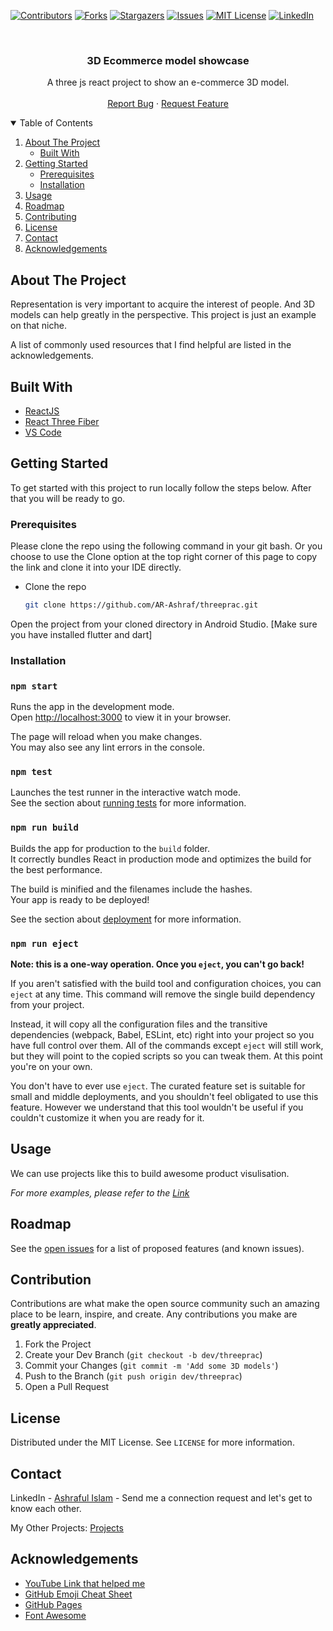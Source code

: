 
[![Contributors][contributors-shield]][contributors-url]
[![Forks][forks-shield]][forks-url]
[![Stargazers][stars-shield]][stars-url]
[![Issues][issues-shield]][issues-url]
[![MIT License][license-shield]][license-url]
[![LinkedIn][linkedin-shield]][linkedin-url]



<!-- PROJECT DESCRIPTION -->
<br />

  <h3 align="center">3D Ecommerce model showcase</h3>

  <p align="center">
    A three js react project to show an e-commerce 3D model.
    <br />
    <br />
    <a href="https://github.com/AR-Ashraf/threeprac/issues">Report Bug</a>
    ·
    <a href="https://github.com/AR-Ashraf/threeprac/issues">Request Feature</a>
  </p>
  


<!-- TABLE OF CONTENTS -->
<details open="open">
  <summary>Table of Contents</summary>
  <ol>
    <li>
      <a href="#about-the-project">About The Project</a>
      <ul>
        <li><a href="#built-with">Built With</a></li>
      </ul>
    </li>
    <li>
      <a href="#getting-started">Getting Started</a>
      <ul>
        <li><a href="#prerequisites">Prerequisites</a></li>
        <li><a href="#installation">Installation</a></li>
      </ul>
    </li>
    <li><a href="#usage">Usage</a></li>
    <li><a href="#roadmap">Roadmap</a></li>
    <li><a href="#contributing">Contributing</a></li>
    <li><a href="#license">License</a></li>
    <li><a href="#contact">Contact</a></li>
    <li><a href="#acknowledgements">Acknowledgements</a></li>
  </ol>
</details>



<!-- ABOUT THE PROJECT -->
## About The Project

Representation is very important to acquire the interest of people. And 3D models can help greatly in the perspective. This project is just an example on that niche.


A list of commonly used resources that I find helpful are listed in the acknowledgements.

## Built With

* [ReactJS](https://reactjs.org/)
* [React Three Fiber](https://github.com/pmndrs/react-three-fiber)
* [VS Code](https://code.visualstudio.com/)


<!-- GETTING STARTED -->
## Getting Started

To get started with this project to run locally follow the steps below. After that you will be ready to go.

### Prerequisites

Please clone the repo using the following command in your git bash. Or you choose to use the Clone option at the top right corner of this page to copy the link and clone it into your IDE directly.
* Clone the repo
  ```sh
  git clone https://github.com/AR-Ashraf/threeprac.git
  ```
Open the project from your cloned directory in Android Studio. [Make sure you have installed flutter and dart]

### Installation

### `npm start`

Runs the app in the development mode.\
Open [http://localhost:3000](http://localhost:3000) to view it in your browser.

The page will reload when you make changes.\
You may also see any lint errors in the console.

### `npm test`

Launches the test runner in the interactive watch mode.\
See the section about [running tests](https://facebook.github.io/create-react-app/docs/running-tests) for more information.

### `npm run build`

Builds the app for production to the `build` folder.\
It correctly bundles React in production mode and optimizes the build for the best performance.

The build is minified and the filenames include the hashes.\
Your app is ready to be deployed!

See the section about [deployment](https://facebook.github.io/create-react-app/docs/deployment) for more information.

### `npm run eject`

**Note: this is a one-way operation. Once you `eject`, you can't go back!**

If you aren't satisfied with the build tool and configuration choices, you can `eject` at any time. This command will remove the single build dependency from your project.

Instead, it will copy all the configuration files and the transitive dependencies (webpack, Babel, ESLint, etc) right into your project so you have full control over them. All of the commands except `eject` will still work, but they will point to the copied scripts so you can tweak them. At this point you're on your own.

You don't have to ever use `eject`. The curated feature set is suitable for small and middle deployments, and you shouldn't feel obligated to use this feature. However we understand that this tool wouldn't be useful if you couldn't customize it when you are ready for it.




<!-- USAGE EXAMPLES -->
## Usage

We can use projects like this to build awesome product visulisation.

_For more examples, please refer to the [Link](https://github.com/search?q=three+js+website)_



<!-- ROADMAP -->
## Roadmap

See the [open issues](https://github.com/AR-Ashraf/threeprac/issues) for a list of proposed features (and known issues).



<!-- CONTRIBUTION -->
## Contribution

Contributions are what make the open source community such an amazing place to be learn, inspire, and create. Any contributions you make are **greatly appreciated**.

1. Fork the Project
2. Create your Dev Branch (`git checkout -b dev/threeprac`)
3. Commit your Changes (`git commit -m 'Add some 3D models'`)
4. Push to the Branch (`git push origin dev/threeprac`)
5. Open a Pull Request



<!-- LICENSE -->
## License

Distributed under the MIT License. See `LICENSE` for more information.



<!-- CONTACT -->
## Contact

LinkedIn - [Ashraful Islam](https://linkedin.com/in/ashraful-islam-78aa7a1a0) - Send me a connection request and let's get to know each other.

My Other Projects: [Projects](https://github.com/AR-Ashraf?tab=repositories)



<!-- ACKNOWLEDGEMENTS -->
## Acknowledgements
* [YouTube Link that helped me](https://www.youtube.com/watch?v=2jwqotdQmdQ&t=1702s&ab_channel=ui-code-tv)
* [GitHub Emoji Cheat Sheet](https://www.webpagefx.com/tools/emoji-cheat-sheet)
* [GitHub Pages](https://pages.github.com)
* [Font Awesome](https://fontawesome.com)





<!-- MARKDOWN LINKS & IMAGES -->
<!-- https://www.markdownguide.org/basic-syntax/#reference-style-links -->
[contributors-shield]: https://img.shields.io/github/contributors/AR-Ashraf/threeprac.svg?style=for-the-badge
[contributors-url]: https://github.com/AR-Ashraf/threeprac/graphs/contributors
[forks-shield]: https://img.shields.io/github/forks/AR-Ashraf/threeprac.svg?style=for-the-badge
[forks-url]: https://github.com/AR-Ashraf/threeprac/network/members
[stars-shield]: https://img.shields.io/github/stars/AR-Ashraf/threeprac.svg?style=for-the-badge
[stars-url]: https://github.com/AR-Ashraf/threeprac/stargazers
[issues-shield]: https://img.shields.io/github/issues/AR-Ashraf/threeprac.svg?style=for-the-badge
[issues-url]: https://github.com/AR-Ashraf/threeprac/issues
[license-shield]: https://img.shields.io/github/license/AR-Ashraf/threeprac.svg?style=for-the-badge
[license-url]: https://github.com/AR-Ashraf/threeprac/blob/master/LICENSE.txt
[linkedin-shield]: https://img.shields.io/badge/-LinkedIn-black.svg?style=for-the-badge&logo=linkedin&colorB=555
[linkedin-url]: https://linkedin.com/in/ashraful-islam-78aa7a1a0


